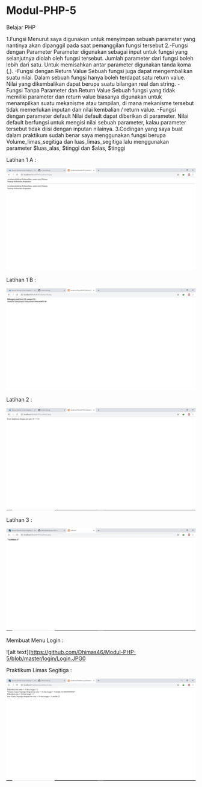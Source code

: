 # Modul-PHP-5
Belajar PHP

1.Fungsi Menurut saya digunakan untuk menyimpan sebuah parameter yang nantinya akan dipanggil pada saat pemanggilan fungsi tersebut
2.-Fungsi dengan Parameter  Parameter digunakan sebagai input untuk fungsi yang selanjutnya diolah oleh fungsi tersebut. Jumlah parameter dari fungsi boleh lebih dari satu. Untuk memisahkan antar parameter digunakan tanda koma (,). 
  -Fungsi dengan Return Value  Sebuah fungsi juga dapat mengembalikan suatu nilai. Dalam sebuah fungsi hanya boleh terdapat satu return value. Nilai yang dikembalikan dapat berupa suatu bilangan real dan string. 
  -Fungsi Tanpa Parameter dan Return Value  Sebuah fungsi yang tidak memiliki parameter dan return value biasanya digunakan untuk menampilkan suatu mekanisme atau tampilan, di mana mekanisme tersebut tidak memerlukan inputan dan nilai kembalian / return value. 
  -Fungsi dengan parameter default Nilai default dapat diberikan di parameter. Nilai default berfungsi untuk mengisi nilai sebuah parameter, kalau parameter tersebut tidak diisi dengan inputan nilainya. 
3.Codingan yang saya buat dalam praktikum sudah benar saya menggunakan fungsi berupa Volume_limas_segitiga dan luas_limas_segitiga lalu 
  menggunakan parameter $luas_alas, $tinggi dan $alas, $tinggi
  
  Latihan 1 A :
  
  ![alt text](https://github.com/Dhimas46/Modul-PHP-5/blob/master/Latihan1A.JPG)
  
  Latihan 1 B :
  
  ![alt text](https://github.com/Dhimas46/Modul-PHP-5/blob/master/Latihan1B.JPG)
  
  Latihan 2 :
  
  ![alt text](https://github.com/Dhimas46/Modul-PHP-5/blob/master/Latihan2.JPG)
  
  Latihan 3 :
  
  ![alt text](https://github.com/Dhimas46/Modul-PHP-5/blob/master/Latihan3.JPG)
  
  Membuat Menu Login :
 
  ![alt text](https://github.com/Dhimas46/Modul-PHP-5/blob/master/login/Login.JPG0
  
  Praktikum Limas Segitiga :
  
  ![alt text](https://github.com/Dhimas46/Modul-PHP-5/blob/master/Praktikum/Praktikum.JPG)
  
  
